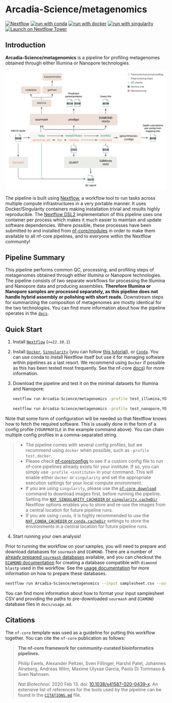 # Arcadia-Science/metagenomics

[![Nextflow](https://img.shields.io/badge/nextflow%20DSL2-%E2%89%A522.10.1-23aa62.svg)](https://www.nextflow.io/)
[![run with conda](http://img.shields.io/badge/run%20with-conda-3EB049?labelColor=000000&logo=anaconda)](https://docs.conda.io/en/latest/)
[![run with docker](https://img.shields.io/badge/run%20with-docker-0db7ed?labelColor=000000&logo=docker)](https://www.docker.com/)
[![run with singularity](https://img.shields.io/badge/run%20with-singularity-1d355c.svg?labelColor=000000)](https://sylabs.io/docs/)
[![Launch on Nextflow Tower](https://img.shields.io/badge/Launch%20%F0%9F%9A%80-Nextflow%20Tower-%234256e7)](https://tower.nf/launch?pipeline=https://github.com/Arcadia-Science/metagenomics)

## Introduction

**Arcadia-Science/metagenomics** is a pipeline for profiling metagenomes obtained through either Illumina or Nanopore technologies.

![](img/workflow-overview.jpg)

The pipeline is built using [Nextflow](https://www.nextflow.io), a workflow tool to run tasks across multiple compute infrastructures in a very portable manner. It uses Docker/Singularity containers making installation trivial and results highly reproducible. The [Nextflow DSL2](https://www.nextflow.io/docs/latest/dsl2.html) implementation of this pipeline uses one container per process which makes it much easier to maintain and update software dependencies. Where possible, these processes have been submitted to and installed from [nf-core/modules](https://github.com/nf-core/modules) in order to make them available to all nf-core pipelines, and to everyone within the Nextflow community!

## Pipeline Summary

This pipeline performs common QC, processing, and profiling steps of metagenomes obtained through either Illumina or Nanopore technologies. The pipeline consists of two separate workflows for processing the Illumina and Nanopore data and producing assemblies. **Therefore Illumina or Nanopore samples are processed separately, as this pipeline does not handle hybrid assembly or polishing with short reads.** Downstream steps for summarizing the composition of metagenomes are mostly identical for the two technologies. You can find more information about how the pipeline operates in the [`docs`](docs/usage.md).

## Quick Start

1. Install [`Nextflow`](https://www.nextflow.io/docs/latest/getstarted.html#installation) (`>=22.10.1`)

2. Install [`Docker`](https://docs.docker.com/engine/installation/), [`Singularity`](https://www.sylabs.io/guides/3.0/user-guide/) (you can follow [this tutorial](https://singularity-tutorial.github.io/01-installation/)), or [`Conda`](https://conda.io/miniconda.html). You can use conda to install Nextflow itself but use it for managing software within pipelines as a last resort. We recommend using `Docker` if possible as this has been tested most frequently. See the nf-core [docs](https://nf-co.re/usage/configuration#basic-configuration-profiles)) for more information.

3. Download the pipeline and test it on the minimal datasets for Illumina and Nanopore:

   ```bash
   nextflow run Arcadia-Science/metagenomics -profile test_illumina,YOURPROFILE --outdir <OUTDIR>
   ```

   ```bash
   nextflow run Arcadia-Science/metagenomics -profile test_nanopore,YOURPROFILE --outdir <OUTDIR>
   ```

Note that some form of configuration will be needed so that Nextflow knows how to fetch the required software. This is usually done in the form of a config profile (`YOURPROFILE` in the example command above). You can chain multiple config profiles in a comma-separated string.

> - The pipeline comes with several config profiles, but we recommend using `docker` when possible, such as `-profile test,docker`.
> - Please check [nf-core/configs](https://github.com/nf-core/configs#documentation) to see if a custom config file to run nf-core pipelines already exists for your institute. If so, you can simply use `-profile <institute>` in your command. This will enable either `docker` or `singularity` and set the appropriate execution settings for your local compute environment.
> - If you are using `singularity`, please use the [`nf-core download`](https://nf-co.re/tools/#downloading-pipelines-for-offline-use) command to download images first, before running the pipeline. Setting the [`NXF_SINGULARITY_CACHEDIR` or `singularity.cacheDir`](https://www.nextflow.io/docs/latest/singularity.html?#singularity-docker-hub) Nextflow options enables you to store and re-use the images from a central location for future pipeline runs.
> - If you are using `conda`, it is highly recommended to use the [`NXF_CONDA_CACHEDIR` or `conda.cacheDir`](https://www.nextflow.io/docs/latest/conda.html) settings to store the environments in a central location for future pipeline runs.

4. Start running your own analysis!

Prior to running the workflow on your samples, you will need to prepare and download databases for `sourmash` and `DIAMOND`. There are a number of [already prepared `sourmash` databases](https://sourmash.readthedocs.io/en/latest/databases.html) available, and you can checkout the [`DIAMOND` documentation](https://github.com/bbuchfink/diamond/wiki) for creating a database compatible with `diamond blastp` used in the workflow. See the [usage documentation](docs/usage.md) for more information on how to prepare these databases.

```bash
nextflow run Arcadia-Science/metagenomics --input samplesheet.csv --outdir <OUTDIR> --platform <illumina|nanopore> --sourmash_dbs sourmash_dbs_paths.csv --diamond_db prepared_diamond_db.dmnd -profile <docker/singularity/conda/institute>
```

You can find more information about how to format your input samplesheet CSV and providing the paths to pre-downloaded `sourmash` and `DIAMOND` database files in `docs/usage.md`.

## Citations

The `nf-core` template was used as a guideline for putting this workflow together. You can cite the `nf-core` publication as follows:

> **The nf-core framework for community-curated bioinformatics pipelines.**
>
> Philip Ewels, Alexander Peltzer, Sven Fillinger, Harshil Patel, Johannes Alneberg, Andreas Wilm, Maxime Ulysse Garcia, Paolo Di Tommaso & Sven Nahnsen.
>
> _Nat Biotechnol._ 2020 Feb 13. doi: [10.1038/s41587-020-0439-x](https://dx.doi.org/10.1038/s41587-020-0439-x).
> An extensive list of references for the tools used by the pipeline can be found in the [`CITATIONS.md`](CITATIONS.md) file.
